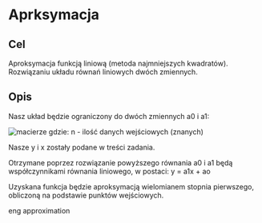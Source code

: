# Aprksymacja

## Cel 
Aproksymacja funkcją liniową (metoda najmniejszych kwadratów). 
Rozwiązaniu układu równań liniowych dwóch zmiennych.

## Opis
Nasz układ będzie ograniczony do dwóch zmiennych a0 i a1:

![macierze](https://github.com/malinowakrew/numerical_methods/aproksymacja/macierze.png)
gdzie:
n - ilość danych wejściowych (znanych)

Nasze y i x zostały podane w treści zadania.

Otrzymane poprzez rozwiązanie powyższego równania a0 i a1 będą współczynnikami równania liniowego, w postaci:
 y = a1x + ao

Uzyskana funkcja będzie aproksymacją wielomianem stopnia pierwszego, obliczoną na podstawie punktów wejściowych.

eng approximation